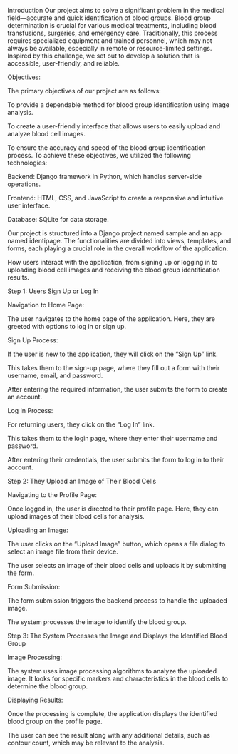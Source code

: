 Introduction
Our project aims to solve a significant problem in the medical field—accurate and quick identification of blood groups. Blood group determination is crucial for various medical treatments, including blood transfusions, surgeries, and emergency care. Traditionally, this process requires specialized equipment and trained personnel, which may not always be available, especially in remote or resource-limited settings. Inspired by this challenge, we set out to develop a solution that is accessible, user-friendly, and reliable.

Objectives:

The primary objectives of our project are as follows:

To provide a dependable method for blood group identification using image analysis.

To create a user-friendly interface that allows users to easily upload and analyze blood cell images.

To ensure the accuracy and speed of the blood group identification process.
To achieve these objectives, we utilized the following technologies:

Backend: Django framework in Python, which handles server-side operations.

Frontend: HTML, CSS, and JavaScript to create a responsive and intuitive user interface.

Database: SQLite for data storage.

Our project is structured into a Django project named sample and an app named identipage. The functionalities are divided into views, templates, and forms, each playing a crucial role in the overall workflow of the application.


How users interact with the application, from signing up or logging in to uploading blood cell images and receiving the blood group identification results.


Step 1: Users Sign Up or Log In

Navigation to Home Page:

The user navigates to the home page of the application. Here, they are greeted with options to log in or sign up.

Sign Up Process:

If the user is new to the application, they will click on the “Sign Up” link.

This takes them to the sign-up page, where they fill out a form with their username, email, and password.

After entering the required information, the user submits the form to create an account.

Log In Process:

For returning users, they click on the “Log In” link.

This takes them to the login page, where they enter their username and password.

After entering their credentials, the user submits the form to log in to their account.


Step 2: They Upload an Image of Their Blood Cells

Navigating to the Profile Page:

Once logged in, the user is directed to their profile page. Here, they can upload images of their blood cells for analysis.

Uploading an Image:

The user clicks on the “Upload Image” button, which opens a file dialog to select an image file from their device.

The user selects an image of their blood cells and uploads it by submitting the form.

Form Submission:

The form submission triggers the backend process to handle the uploaded image.

The system processes the image to identify the blood group.


Step 3: The System Processes the Image and Displays the Identified Blood Group

Image Processing:

The system uses image processing algorithms to analyze the uploaded image. It looks for specific markers and characteristics in the blood cells to determine the blood group.

Displaying Results:

Once the processing is complete, the application displays the identified blood group on the profile page.

The user can see the result along with any additional details, such as contour count, which may be relevant to the analysis.
